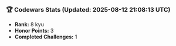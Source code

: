### 🏆 Codewars Stats (Updated: 2025-08-12 21:08:13 UTC)

- **Rank:** 8 kyu
- **Honor Points:** 3
- **Completed Challenges:** 1
